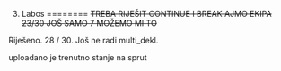 3. Labos
========
~~TREBA RIJEŠIT CONTINUE I BREAK AJMO EKIPA 23/30 JOŠ SAMO 7 MOŽEMO MI TO~~

Riješeno. 28 / 30. Još ne radi multi_dekl.


uploadano je trenutno stanje na sprut
